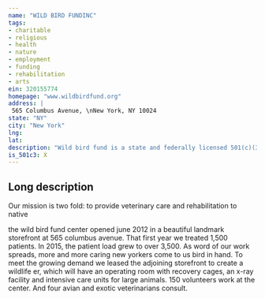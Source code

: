 ```yaml
---
name: "WILD BIRD FUNDINC"
tags:
- charitable
- religious
- health
- nature
- employment
- funding
- rehabilitation
- arts
ein: 320155774
homepage: "www.wildbirdfund.org"
address: |
 565 Columbus Avenue, \nNew York, NY 10024
state: "NY"
city: "New York"
lng: 
lat: 
description: "Wild bird fund is a state and federally licensed 501(c)(3) that cares for the injured, ill and orphaned wildlife of new york city. All migratory, native and non-native birds are treated as well as wild mammals, reptiles and abandoned domestic fowl. Over 3,500 are treated a year. "
is_501c3: X
---
```


## Long description

Our mission is two fold: to provide veterinary care and rehabilitation to native
  
  the wild bird fund center opened june 2012 in a beautiful landmark storefront at 565 columbus avenue. That first year we treated 1,500 patients. In 2015, the patient load grew to over 3,500. As word of our work spreads, more and more caring new yorkers come to us bird in hand. To meet the growing demand we leased the adjoining storefront to create a wildlife er, which will have an operating room with recovery cages, an x-ray facility and intensive care units for large animals. 150 volunteers work at the center. And four avian and exotic veterinarians consult. 
